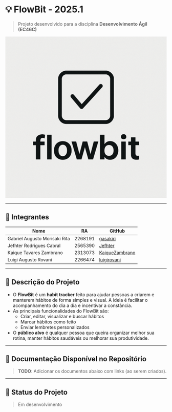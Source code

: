 # 💡 FlowBit - 2025.1

> Projeto desenvolvido para a disciplina **Desenvolvimento Ágil (EC46C)**  

![Logo](assets/logo.png)

---

## 👥 Integrantes

| Nome                          | RA        | GitHub                                       |
|-------------------------------|-----------|----------------------------------------------|
| Gabriel Augusto Morisaki Rita | 2268191   | [gasakiri](https://github.com/gasakiri)      |
| Jefhter Rodrigues Cabral      | 2565390   | [Jefhter](https://github.com/Jefhter)        |
| Kaique Tavares Zambrano       | 2313073   | [KaiqueZambrano](https://github.com/KaiqueZambrano) |
| Luigi Augusto Rovani          | 2266474   | [luigirovani](https://github.com/luigirovani) |

---

## 📌 Descrição do Projeto

- O **FlowBit** é um **habit tracker** feito para ajudar pessoas a criarem e manterem hábitos de forma 
simples e visual. A ideia é facilitar o acompanhamento do dia a dia e incentivar a constância.
- As principais funcionalidades do FlowBit são:
  - Criar, editar, visualizar e buscar hábitos
  - Marcar hábitos como feito
  - Enviar lembretes personalizados
- O **público alvo** é qualquer pessoa que queira organizar melhor sua rotina, manter hábitos saudáveis ou melhorar sua produtividade.

---

## 📂 Documentação Disponível no Repositório

> **TODO**: Adicionar os documentos abaixo com links (ao serem criados).  

---

## 🚧 Status do Projeto

> Em desenvolvimento
